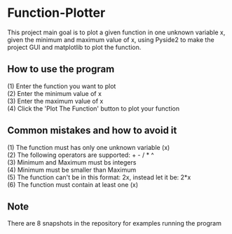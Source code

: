 # Function-Plotter
This project main goal is to plot a given function in one unknown variable x, given the minimum and maximum value of x, using Pyside2 to make the project GUI and matplotlib to plot the function.

## How to use the program
(1) Enter the function you want to plot\
(2) Enter the minimum value of x\
(3) Enter the maximum value of x\
(4) Click the 'Plot The Function' button to plot your function

## Common mistakes and how to avoid it
(1) The function must has only one unknown variable (x)\
(2) The following operators are supported: + - / * ^\
(3) Minimum and Maximum must bs integers\
(4) Minimum must be smaller than Maximum\
(5) The function can't be in this format: 2x, instead let it be: 2*x\
(6) The function must contain at least one (x)

## Note
There are 8 snapshots in the repository for examples running the program  

